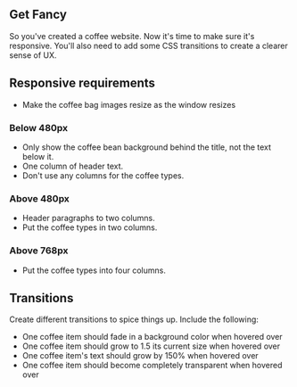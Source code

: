 ## Get Fancy

So you've created a coffee website. Now it's time to make sure it's responsive. You'll also need to add some CSS transitions to create a clearer sense of UX.

## Responsive requirements

* Make the coffee bag images resize as the window resizes

### Below 480px

* Only show the coffee bean background behind the title, not the text below it.
* One column of header text.
* Don't use any columns for the coffee types.

### Above 480px

* Header paragraphs to two columns.
* Put the coffee types in two columns.

### Above 768px

* Put the coffee types into four columns.

## Transitions

Create different transitions to spice things up. Include the following:

* One coffee item should fade in a background color when hovered over
* One coffee item should grow to 1.5 its current size when hovered over
* One coffee item's text should grow by 150% when hovered over
* One coffee item should become completely transparent when hovered over
